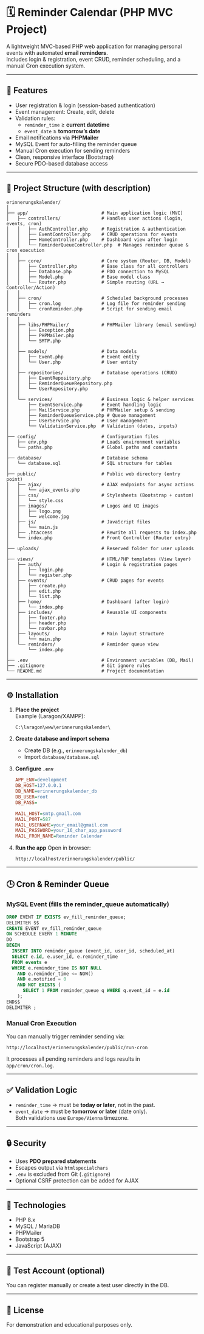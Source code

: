 # 🗓️ Reminder Calendar (PHP MVC Project)

A lightweight MVC-based PHP web application for managing personal events with automated **email reminders**.  
Includes login & registration, event CRUD, reminder scheduling, and a manual Cron execution system.  

---

## 🚀 Features

- User registration & login (session-based authentication)  
- Event management: Create, edit, delete  
- Validation rules:
  - `reminder_time` ≥ **current datetime**  
  - `event_date` ≥ **tomorrow’s date**  
- Email notifications via **PHPMailer**  
- MySQL Event for auto-filling the reminder queue  
- Manual Cron execution for sending reminders  
- Clean, responsive interface (Bootstrap)  
- Secure PDO-based database access  

---

## 📂 Project Structure (with description)

```text
erinnerungskalender/
│
├── app/                           # Main application logic (MVC)
│   ├── controllers/               # Handles user actions (login, events, cron)
│   │   ├── AuthController.php     # Registration & authentication
│   │   ├── EventController.php    # CRUD operations for events
│   │   ├── HomeController.php     # Dashboard view after login
│   │   └── ReminderQueueController.php  # Manages reminder queue & cron execution
│   │
│   ├── core/                      # Core system (Router, DB, Model)
│   │   ├── Controller.php         # Base class for all controllers
│   │   ├── Database.php           # PDO connection to MySQL
│   │   ├── Model.php              # Base model class
│   │   └── Router.php             # Simple routing (URL → Controller/Action)
│   │
│   ├── cron/                      # Scheduled background processes
│   │   ├── cron.log               # Log file for reminder sending
│   │   └── cronReminder.php       # Script for sending email reminders
│   │
│   ├── libs/PHPMailer/            # PHPMailer library (email sending)
│   │   ├── Exception.php
│   │   ├── PHPMailer.php
│   │   └── SMTP.php
│   │
│   ├── models/                    # Data models
│   │   ├── Event.php              # Event entity
│   │   └── User.php               # User entity
│   │
│   ├── repositories/              # Database operations (CRUD)
│   │   ├── EventRepository.php
│   │   ├── ReminderQueueRepository.php
│   │   └── UserRepository.php
│   │
│   └── services/                  # Business logic & helper services
│       ├── EventService.php       # Event handling logic
│       ├── MailService.php        # PHPMailer setup & sending
│       ├── ReminderQueueService.php # Queue management
│       ├── UserService.php        # User management
│       └── ValidationService.php  # Validation (dates, inputs)
│
├── config/                        # Configuration files
│   ├── env.php                    # Loads environment variables
│   └── paths.php                  # Global paths and constants
│
├── database/                      # Database schema
│   └── database.sql               # SQL structure for tables
│
├── public/                        # Public web directory (entry point)
│   ├── ajax/                      # AJAX endpoints for async actions
│   │   └── ajax_events.php
│   ├── css/                       # Stylesheets (Bootstrap + custom)
│   │   └── style.css
│   ├── images/                    # Logos and UI images
│   │   ├── logo.png
│   │   └── welcome.jpg
│   ├── js/                        # JavaScript files
│   │   └── main.js
│   ├── .htaccess                  # Rewrite all requests to index.php
│   └── index.php                  # Front Controller (Router entry)
│
├── uploads/                       # Reserved folder for user uploads
│
├── views/                         # HTML/PHP templates (View layer)
│   ├── auth/                      # Login & registration pages
│   │   ├── login.php
│   │   └── register.php
│   ├── events/                    # CRUD pages for events
│   │   ├── create.php
│   │   ├── edit.php
│   │   └── list.php
│   ├── home/                      # Dashboard (after login)
│   │   └── index.php
│   ├── includes/                  # Reusable UI components
│   │   ├── footer.php
│   │   ├── header.php
│   │   └── navbar.php
│   ├── layouts/                   # Main layout structure
│   │   └── main.php
│   └── reminders/                 # Reminder queue view
│       └── index.php
│
├── .env                           # Environment variables (DB, Mail)
├── .gitignore                     # Git ignore rules
└── README.md                      # Project documentation
```

---

## ⚙️ Installation

1. **Place the project**  
   Example (Laragon/XAMPP):  
   ```
   C:\laragon\www\erinnerungskalender\
   ```

2. **Create database and import schema**  
   - Create DB (e.g., `erinnerungskalender_db`)  
   - Import `database/database.sql`

3. **Configure `.env`**
   ```ini
   APP_ENV=development
   DB_HOST=127.0.0.1
   DB_NAME=erinnerungskalender_db
   DB_USER=root
   DB_PASS=

   MAIL_HOST=smtp.gmail.com
   MAIL_PORT=587
   MAIL_USERNAME=your_email@gmail.com
   MAIL_PASSWORD=your_16_char_app_password
   MAIL_FROM_NAME=Reminder Calendar

   
   ```

4. **Run the app**
   Open in browser:  
   ```
   http://localhost/erinnerungskalender/public/
   ```

---

## 🕒 Cron & Reminder Queue

### MySQL Event (fills the reminder_queue automatically)
```sql
DROP EVENT IF EXISTS ev_fill_reminder_queue;
DELIMITER $$
CREATE EVENT ev_fill_reminder_queue
ON SCHEDULE EVERY 1 MINUTE
DO
BEGIN
  INSERT INTO reminder_queue (event_id, user_id, scheduled_at)
  SELECT e.id, e.user_id, e.reminder_time
  FROM events e
  WHERE e.reminder_time IS NOT NULL
    AND e.reminder_time <= NOW()
    AND e.notified = 0
    AND NOT EXISTS (
      SELECT 1 FROM reminder_queue q WHERE q.event_id = e.id
    );
END$$
DELIMITER ;
```

### Manual Cron Execution
You can manually trigger reminder sending via:
```
http://localhost/erinnerungskalender/public/run-cron
```
It processes all pending reminders and logs results in  
`app/cron/cron.log`.

---

## ✅ Validation Logic

- `reminder_time` → must be **today or later**, not in the past.  
- `event_date` → must be **tomorrow or later** (date only).  
Both validations use `Europe/Vienna` timezone.

---

## 🔒 Security

- Uses **PDO prepared statements**
- Escapes output via `htmlspecialchars`
- `.env` is excluded from Git (`.gitignore`)
- Optional CSRF protection can be added for AJAX

---

## 🧠 Technologies

- PHP 8.x  
- MySQL / MariaDB  
- PHPMailer  
- Bootstrap 5  
- JavaScript (AJAX)

---

## 📧 Test Account (optional)
You can register manually or create a test user directly in the DB.

---

## 📄 License
For demonstration and educational purposes only.
